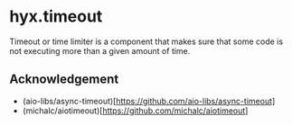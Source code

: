 # hyx.timeout

Timeout or time limiter is a component that makes sure that some code is not executing more than a given amount of time.

## Acknowledgement

- (aio-libs/async-timeout)[https://github.com/aio-libs/async-timeout]
- (michalc/aiotimeout)[https://github.com/michalc/aiotimeout]
